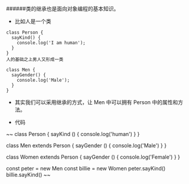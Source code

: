 ######类的继承也是面向对象编程的基本知识。

* 比如人是一个类

~~~~
class Person {
  sayKind() {
    console.log('I am human');
  }
}
人的基础之上男人又形成一类

class Men {
  sayGender() {
    console.log('Male');
  }
}
~~~~



* 其实我们可以采用继承的方式，让 Men 中可以拥有 Person 中的属性和方法。





* 代码


~~
class Person {
  sayKind () {
    console.log('human')
  }
}

class Men extends Person {
  sayGender () {
    console.log('Male')
  }
}

class Women extends Person {
  sayGender () {
    console.log('Female')
  }
}


const peter = new Men
const billie = new Women
peter.sayKind()
billie.sayKind()
~~

